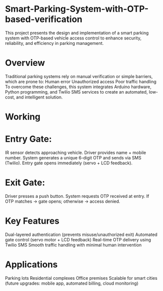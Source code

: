 # Smart-Parking-System-with-OTP-based-verification
This project presents the design and implementation of a smart parking system with OTP-based vehicle access control to enhance security, reliability, and efficiency in parking management.

# Overview

Traditional parking systems rely on manual verification or simple barriers, which are prone to:
Human error
Unauthorized access
Poor traffic handling
To overcome these challenges, this system integrates Arduino hardware, Python programming, and Twilio SMS services to create an automated, low-cost, and intelligent solution.

# Working

# Entry Gate:
IR sensor detects approaching vehicle.
Driver provides name + mobile number.
System generates a unique 6-digit OTP and sends via SMS (Twilio).
Entry gate opens immediately (servo + LCD feedback).

# Exit Gate:
Driver presses a push button.
System requests OTP received at entry.
If OTP matches → gate opens; otherwise → access denied.

# Key Features

Dual-layered authentication (prevents misuse/unauthorized exit)
Automated gate control (servo motor + LCD feedback)
Real-time OTP delivery using Twilio SMS
Smooth traffic handling with minimal human intervention

# Applications

Parking lots
Residential complexes
Office premises
Scalable for smart cities (future upgrades: mobile app, automated billing, cloud monitoring)
